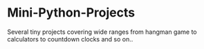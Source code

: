 # Mini-Python-Projects
Several tiny projects covering wide ranges from hangman game to calculators to countdown clocks and so on..

